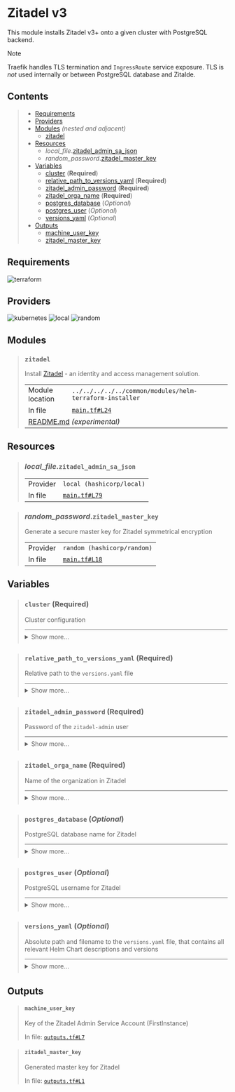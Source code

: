 # Zitadel v3

This module installs Zitadel v3+ onto a given cluster with PostgreSQL backend.

> [!NOTE]
> Traefik handles TLS termination and `IngressRoute` service exposure.
> TLS is *not* used internally or between PostgreSQL database and Zitalde.

## Contents

<blockquote><!-- contents:start -->

- [Requirements](#requirements)
- [Providers](#providers)
- [Modules](#modules) _(nested and adjacent)_
  - [zitadel](#zitadel)
- [Resources](#resources)
  - _local_file_.[zitadel_admin_sa_json](#local_filezitadel_admin_sa_json)
  - _random_password_.[zitadel_master_key](#random_passwordzitadel_master_key)
- [Variables](#variables)
  - [cluster](#cluster-required) (**Required**)
  - [relative_path_to_versions_yaml](#relative_path_to_versions_yaml-required) (**Required**)
  - [zitadel_admin_password](#zitadel_admin_password-required) (**Required**)
  - [zitadel_orga_name](#zitadel_orga_name-required) (**Required**)
  - [postgres_database](#postgres_database-optional) (*Optional*)
  - [postgres_user](#postgres_user-optional) (*Optional*)
  - [versions_yaml](#versions_yaml-optional) (*Optional*)
- [Outputs](#outputs)
  - [machine_user_key](#machine_user_key)
  - [zitadel_master_key](#zitadel_master_key)
</blockquote><!-- contents:end -->

## Requirements
  
![terraform](https://img.shields.io/badge/terraform->=1.5.7-d3287d?logo=terraform)

## Providers
  
![kubernetes](https://img.shields.io/badge/kubernetes--398ee3)
![local](https://img.shields.io/badge/local--0c61b6)
![random](https://img.shields.io/badge/random-3.7.2-82d72c)

## Modules
  
<blockquote><!-- module:"zitadel":start -->

### `zitadel`

Install [Zitadel](https://github.com/zitadel/zitadel-charts) - an identity and access management solution.
  <table>
    <tr>
      <td>Module location</td>
      <td><code>../../../../../common/modules/helm-terraform-installer</code></td>
    </tr>
    <tr>
      <td>In file</td>
      <td><a href="./main.tf#L24"><code>main.tf#L24</code></a></td>
    </tr>
    <tr>
      <td colspan="2"><a href="../../../../../common/modules/helm-terraform-installer/README.md">README.md</a> <em>(experimental)</em></td>
    </tr>
  </table>
</blockquote><!-- module:"zitadel":end -->

## Resources
  
<blockquote><!-- resource:"local_file.zitadel_admin_sa_json":start -->

### _local_file_.`zitadel_admin_sa_json`
      
  <table>
    <tr>
      <td>Provider</td>
      <td><code>local (hashicorp/local)</code></td>
    </tr>
    <tr>
      <td>In file</td>
      <td><a href="./main.tf#L79"><code>main.tf#L79</code></a></td>
    </tr>
  </table>
</blockquote><!-- resource:"local_file.zitadel_admin_sa_json":end -->
<blockquote><!-- resource:"random_password.zitadel_master_key":start -->

### _random_password_.`zitadel_master_key`

Generate a secure master key for Zitadel symmetrical encryption
  <table>
    <tr>
      <td>Provider</td>
      <td><code>random (hashicorp/random)</code></td>
    </tr>
    <tr>
      <td>In file</td>
      <td><a href="./main.tf#L18"><code>main.tf#L18</code></a></td>
    </tr>
  </table>
</blockquote><!-- resource:"random_password.zitadel_master_key":end -->

## Variables
  
<blockquote><!-- variable:"cluster":start -->

### `cluster` (**Required**)

Cluster configuration

<details style="border-top-color: inherit; border-top-width: 0.1em; border-top-style: solid; padding-top: 0.5em; padding-bottom: 0.5em;">
  <summary>Show more...</summary>

  **Type**:
  ```hcl
  object({
    name   = string
    domain = string
  })
  ```
  In file: <a href="./variables.tf#L8"><code>variables.tf#L8</code></a>

</details>
</blockquote><!-- variable:"cluster":end -->
<blockquote><!-- variable:"relative_path_to_versions_yaml":start -->

### `relative_path_to_versions_yaml` (**Required**)

Relative path to the `versions.yaml` file

<details style="border-top-color: inherit; border-top-width: 0.1em; border-top-style: solid; padding-top: 0.5em; padding-bottom: 0.5em;">
  <summary>Show more...</summary>

  **Type**:
  ```hcl
  string
  ```
  In file: <a href="./variables.tf#L16"><code>variables.tf#L16</code></a>

</details>
</blockquote><!-- variable:"relative_path_to_versions_yaml":end -->
<blockquote><!-- variable:"zitadel_admin_password":start -->

### `zitadel_admin_password` (**Required**)

Password of the `zitadel-admin` user

<details style="border-top-color: inherit; border-top-width: 0.1em; border-top-style: solid; padding-top: 0.5em; padding-bottom: 0.5em;">
  <summary>Show more...</summary>

  **Type**:
  ```hcl
  string
  ```
  In file: <a href="./variables.tf#L38"><code>variables.tf#L38</code></a>

</details>
</blockquote><!-- variable:"zitadel_admin_password":end -->
<blockquote><!-- variable:"zitadel_orga_name":start -->

### `zitadel_orga_name` (**Required**)

Name of the organization in Zitadel

<details style="border-top-color: inherit; border-top-width: 0.1em; border-top-style: solid; padding-top: 0.5em; padding-bottom: 0.5em;">
  <summary>Show more...</summary>

  **Type**:
  ```hcl
  string
  ```
  In file: <a href="./variables.tf#L44"><code>variables.tf#L44</code></a>

</details>
</blockquote><!-- variable:"zitadel_orga_name":end -->
<blockquote><!-- variable:"postgres_database":start -->

### `postgres_database` (*Optional*)

PostgreSQL database name for Zitadel

<details style="border-top-color: inherit; border-top-width: 0.1em; border-top-style: solid; padding-top: 0.5em; padding-bottom: 0.5em;">
  <summary>Show more...</summary>

  **Type**:
  ```hcl
  string
  ```
  **Default**:
  ```json
  "zitadel"
  ```
  In file: <a href="./variables.tf#L23"><code>variables.tf#L23</code></a>

</details>
</blockquote><!-- variable:"postgres_database":end -->
<blockquote><!-- variable:"postgres_user":start -->

### `postgres_user` (*Optional*)

PostgreSQL username for Zitadel

<details style="border-top-color: inherit; border-top-width: 0.1em; border-top-style: solid; padding-top: 0.5em; padding-bottom: 0.5em;">
  <summary>Show more...</summary>

  **Type**:
  ```hcl
  string
  ```
  **Default**:
  ```json
  "zitadel"
  ```
  In file: <a href="./variables.tf#L30"><code>variables.tf#L30</code></a>

</details>
</blockquote><!-- variable:"postgres_user":end -->
<blockquote><!-- variable:"versions_yaml":start -->

### `versions_yaml` (*Optional*)

Absolute path and filename to the `versions.yaml` file, that contains all relevant Helm Chart descriptions and versions

<details style="border-top-color: inherit; border-top-width: 0.1em; border-top-style: solid; padding-top: 0.5em; padding-bottom: 0.5em;">
  <summary>Show more...</summary>

  **Type**:
  ```hcl
  string
  ```
  **Default**:
  ```json
  "../../../../versions.yaml"
  ```
  In file: <a href="./variables.tf#L1"><code>variables.tf#L1</code></a>

</details>
</blockquote><!-- variable:"versions_yaml":end -->

## Outputs
  
<blockquote><!-- output:"machine_user_key":start -->

#### `machine_user_key`

Key of the Zitadel Admin Service Account (FirstInstance)

In file: <a href="./outputs.tf#L7"><code>outputs.tf#L7</code></a>
</blockquote><!-- output:"machine_user_key":end -->
<blockquote><!-- output:"zitadel_master_key":start -->

#### `zitadel_master_key`

Generated master key for Zitadel

In file: <a href="./outputs.tf#L1"><code>outputs.tf#L1</code></a>
</blockquote><!-- output:"zitadel_master_key":end -->